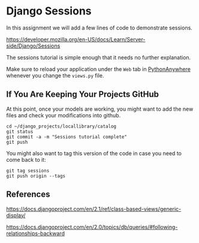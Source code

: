 Django Sessions
===============

In this assignment we will add  a few lines of code to demonstrate sessions.

https://developer.mozilla.org/en-US/docs/Learn/Server-side/Django/Sessions

The sessions tutorial is simple enough that it needs no further explanation.

Make sure to reload your application under the `Web` tab in
<a href="https://www.pythonanywhere.com" target="_blank">PythonAnywhere</a> whenever you change the `views.py` file.

If You Are Keeping Your Projects GitHub
---------------------------------------

At this point, once your models are working, you might want to add the new files
and check your modifications into github.

    cd ~/django_projects/locallibrary/catalog
    git status
    git commit -a -m "Sessions tutorial complete"
    git push

You might also want to tag this version of the code in case you need to come back to it:

    git tag sessions
    git push origin --tags


References
----------

https://docs.djangoproject.com/en/2.1/ref/class-based-views/generic-display/

https://docs.djangoproject.com/en/2.0/topics/db/queries/#following-relationships-backward

